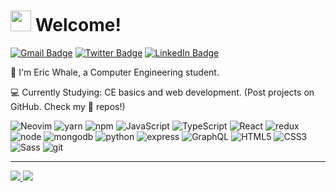 <h1><img src="https://meritt-gifs.s3.us-west-1.amazonaws.com/giphy/giphy-alien.gif" width="33"/> Welcome!</h1>
<!-- animated emoji: https://www.animatedemojis.com/ -->

[![Gmail Badge](https://img.shields.io/badge/Gmail-EA4335?style=for-the-badge&logo=Gmail&logoColor=white&link=mailto:hsh048148@gmail.com)](mailto:hsh048148@gmail.com)
[![Twitter Badge](https://img.shields.io/badge/twitter-1DA1F2?style=for-the-badge&logo=twitter&logoColor=white&link=https://twitter.com/ericthewhale)](https://twitter.com/ericthewhale)
[![LinkedIn Badge](https://img.shields.io/badge/linkedin-0A66C2?style=for-the-badge&logo=linkedin&logoColor=white&link=https://www.linkedin.com/in/eric-whale-4853301ab/)](https://www.linkedin.com/in/eric-whale-4853301ab/)

🐋 I'm Eric Whale, a Computer Engineering student.

💻 Currently Studying: CE basics and web development. (Post projects on GitHub. Check my 📌 repos!)

<div style="display: flex, flex-direction: row">
  <img alt="Neovim" src="https://img.shields.io/badge/Neovim-57A143?style=flat-square&logo=neovim&logoColor=white" />
  <img alt="yarn" src="https://img.shields.io/badge/yarn-2C8EBB?style=flat-square&logo=yarn&logoColor=white"/>
  <img alt="npm" src="https://img.shields.io/badge/npm-CB3837?style=flat-square&logo=npm&logoColor=white"/>
  <img alt="JavaScript" src="https://img.shields.io/badge/JavaScript-F7DF1E?style=flat-square&logo=javascript&logoColor=black" />
  <img alt="TypeScript" src="https://img.shields.io/badge/TypeScript-007ACC?style=flat-square&logo=typescript&logoColor=white" />
  <img alt="React" src="https://img.shields.io/badge/React-61DAFB?style=flat-square&logo=react&logoColor=white"/>
  <img alt="redux" src="https://img.shields.io/badge/redux-764ABC?style=flat-square&logo=redux&logoColor=white"/>
  <img alt="node" src="https://img.shields.io/badge/nodejs-339933?style=flat-square&logo=node.js&logoColor=white"/>
  <img alt="mongodb" src="https://img.shields.io/badge/mongodb-47A248?style=flat-square&logo=mongodb&logoColor=white"/>
  <img alt="python" src="https://img.shields.io/badge/python-3776AB?style=flat-square&logo=python&logoColor=white"/>
  <img alt="express" src="https://img.shields.io/badge/express-000000?style=flat-square&logo=express&logoColor=white"/>
  <img alt="GraphQL" src="https://img.shields.io/badge/-GraphQL-E10098?style=flat-square&logo=graphql&logoColor=white" />
  <img alt="HTML5" src="https://img.shields.io/badge/HTML5-E34F26?style=flat-square&logo=html5&logoColor=white"/>
  <img alt="CSS3" src="https://img.shields.io/badge/CSS3-1572B6?style=flat-square&logo=css3&logoColor=white"/>
  <img alt="Sass" src="https://img.shields.io/badge/Sass-CC6699?style=flat-square&logo=sass&logoColor=white"/>
  <img alt="git" src="https://img.shields.io/badge/-Git-F05032?style=flat-square&logo=git&logoColor=white" />
</div>
<!-- https://simpleicons.org/  & https://shields.io/ -->
  
---

<a href="https://github.com/eric8979">
  <img src="https://github-readme-stats.vercel.app/api?username=eric8979&theme=gruvbox&show_icons=true"/>
</a>

<a href="https://github.com/anuraghazra/github-readme-stats">
  <img src="https://github-readme-stats.vercel.app/api/top-langs/?username=anuraghazra&layout=compact"/>
</a>


<!--
THINK TO ADD...

[![Youtube Badge](https://img.shields.io/badge/YouTube_Channel-FF0000?style=for-the-badge&logo=youtube&logoColor=white&link=https://www.youtube.com/channel/UCEb4WYnanZcA-1KzBIDxLZA)](https://www.youtube.com/channel/UCEb4WYnanZcA-1KzBIDxLZA)
<img src="https://img.shields.io/youtube/channel/subscribers/UCEb4WYnanZcA-1KzBIDxLZA?style=social"/>

- latest 3~5 blog posts on here updated real time
- latest open source projects on here

-->



